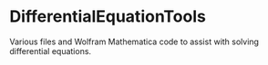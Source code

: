 # DifferentialEquationTools
Various files and Wolfram Mathematica code to assist with solving differential equations.
